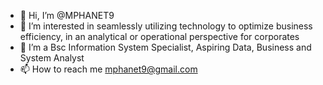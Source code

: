- 👋 Hi, I’m @MPHANET9
- 👀 I’m interested in seamlessly utilizing technology to optimize business efficiency, in an analytical or operational perspective for corporates
- 🌱 I’m a Bsc Information System Specialist, Aspiring Data, Business and System Analyst
- 📫 How to reach me mphanet9@gmail.com
